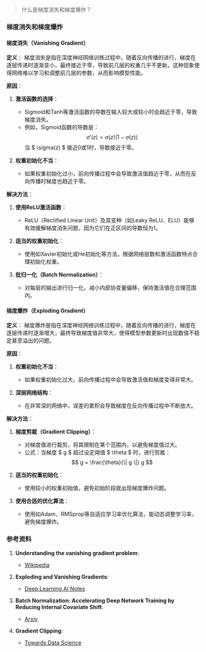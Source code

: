 > 什么是梯度消失和梯度爆炸？


### 梯度消失和梯度爆炸

#### 梯度消失（Vanishing Gradient）

**定义**：
梯度消失是指在深度神经网络训练过程中，随着反向传播的进行，梯度在逐层传递时逐渐变小，最终接近于零，导致前几层的权重几乎不更新。这种现象使得网络难以学习和调整前几层的参数，从而影响模型性能。

**原因**：
1. **激活函数的选择**：
   - Sigmoid和Tanh等激活函数的导数在输入较大或较小时会趋近于零，导致梯度消失。
   - 例如，Sigmoid函数的导数是：
     $$
     \sigma'(z) = \sigma(z)(1 - \sigma(z))
     $$
     当 $ \sigma(z) $ 接近0或1时，导数接近于零。

2. **权重初始化不当**：
   - 如果权重初始化过小，前向传播过程中会导致激活值趋近于零，从而在反向传播时梯度也趋近于零。

**解决方法**：
1. **使用ReLU激活函数**：
   - ReLU（Rectified Linear Unit）及其变种（如Leaky ReLU、ELU）能够有效缓解梯度消失问题，因为它们在正区间的导数恒为1。
   
2. **适当的权重初始化**：
   - 使用如Xavier初始化或He初始化等方法，根据网络层数和激活函数特点合理初始化权重。

3. **批归一化（Batch Normalization）**：
   - 对每层的输出进行归一化，减小内部协变量偏移，保持激活值在合理范围内。

#### 梯度爆炸（Exploding Gradient）

**定义**：
梯度爆炸是指在深度神经网络训练过程中，随着反向传播的进行，梯度在逐层传递时逐渐增大，最终导致梯度值非常大，使得模型参数更新时出现数值不稳定甚至溢出的问题。

**原因**：
1. **权重初始化不当**：
   - 如果权重初始化过大，前向传播过程中会导致激活值和梯度变得非常大。

2. **深层网络结构**：
   - 在非常深的网络中，误差的累积会导致梯度在反向传播过程中不断放大。

**解决方法**：
1. **梯度剪裁（Gradient Clipping）**：
   - 对梯度值进行裁剪，将其限制在某个范围内，以避免梯度值过大。
   - 公式：当梯度 $ g $ 超过设定阈值 $ \theta $ 时，进行剪裁：
     $$
     g = \frac{\theta}{\| g \|} g
     $$

2. **适当的权重初始化**：
   - 使用较小的权重初始值，避免初始阶段就出现梯度爆炸问题。

3. **使用合适的优化算法**：
   - 使用如Adam、RMSprop等自适应学习率优化算法，能动态调整学习率，避免梯度爆炸。

### 参考资料

1. **Understanding the vanishing gradient problem**:
   - [Wikipedia](https://en.wikipedia.org/wiki/Vanishing_gradient_problem)
   
2. **Exploding and Vanishing Gradients**:
   - [Deep Learning AI Notes](https://www.deeplearning.ai/ai-notes/initialization/)
   
3. **Batch Normalization: Accelerating Deep Network Training by Reducing Internal Covariate Shift**:
   - [Arxiv](https://arxiv.org/abs/1502.03167)
   
4. **Gradient Clipping**:
   - [Towards Data Science](https://towardsdatascience.com/gradient-clipping-82a5e00b0ebc)